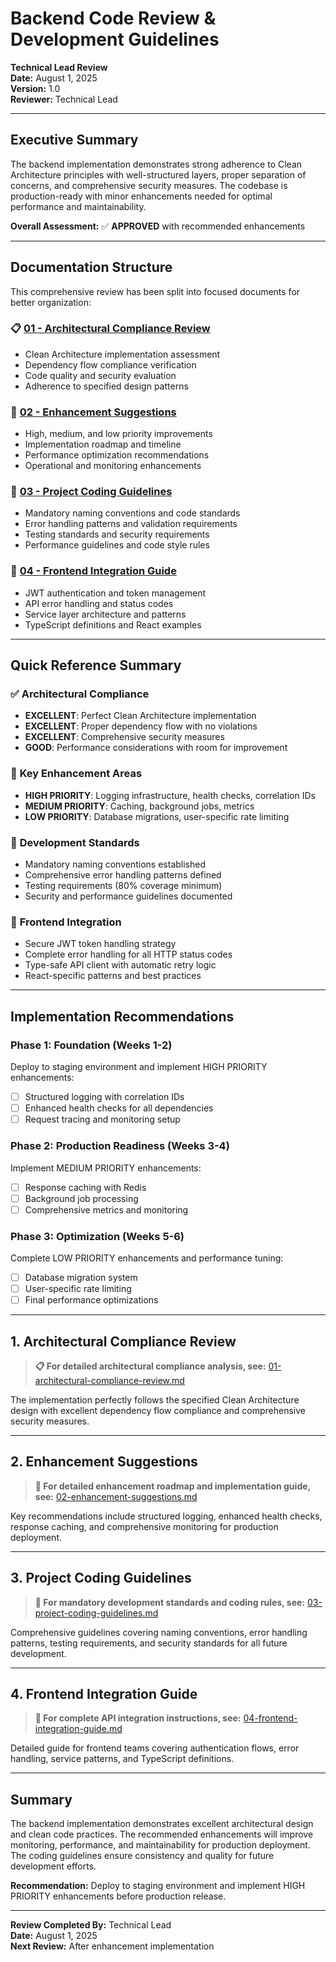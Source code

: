# Backend Code Review & Development Guidelines

**Technical Lead Review**  
**Date:** August 1, 2025  
**Version:** 1.0  
**Reviewer:** Technical Lead  

---

## Executive Summary

The backend implementation demonstrates strong adherence to Clean Architecture principles with well-structured layers, proper separation of concerns, and comprehensive security measures. The codebase is production-ready with minor enhancements needed for optimal performance and maintainability.

**Overall Assessment:** ✅ **APPROVED** with recommended enhancements

---

## Documentation Structure

This comprehensive review has been split into focused documents for better organization:

### 📋 **[01 - Architectural Compliance Review](./01-architectural-compliance-review.md)**
- Clean Architecture implementation assessment
- Dependency flow compliance verification
- Code quality and security evaluation
- Adherence to specified design patterns

### 🔧 **[02 - Enhancement Suggestions](./02-enhancement-suggestions.md)**
- High, medium, and low priority improvements
- Implementation roadmap and timeline
- Performance optimization recommendations
- Operational and monitoring enhancements

### 📖 **[03 - Project Coding Guidelines](./03-project-coding-guidelines.md)**
- Mandatory naming conventions and code standards
- Error handling patterns and validation requirements
- Testing standards and security requirements
- Performance guidelines and code style rules

### 🔗 **[04 - Frontend Integration Guide](./04-frontend-integration-guide.md)**
- JWT authentication and token management
- API error handling and status codes
- Service layer architecture and patterns
- TypeScript definitions and React examples

---

## Quick Reference Summary

### ✅ **Architectural Compliance**
- **EXCELLENT**: Perfect Clean Architecture implementation
- **EXCELLENT**: Proper dependency flow with no violations
- **EXCELLENT**: Comprehensive security measures
- **GOOD**: Performance considerations with room for improvement

### 🔧 **Key Enhancement Areas**
- **HIGH PRIORITY**: Logging infrastructure, health checks, correlation IDs
- **MEDIUM PRIORITY**: Caching, background jobs, metrics
- **LOW PRIORITY**: Database migrations, user-specific rate limiting

### 📖 **Development Standards**
- Mandatory naming conventions established
- Comprehensive error handling patterns defined
- Testing requirements (80% coverage minimum)
- Security and performance guidelines documented

### 🔗 **Frontend Integration**
- Secure JWT token handling strategy
- Complete error handling for all HTTP status codes
- Type-safe API client with automatic retry logic
- React-specific patterns and best practices

---

## Implementation Recommendations

### Phase 1: Foundation (Weeks 1-2)
Deploy to staging environment and implement HIGH PRIORITY enhancements:
- [ ] Structured logging with correlation IDs
- [ ] Enhanced health checks for all dependencies
- [ ] Request tracing and monitoring setup

### Phase 2: Production Readiness (Weeks 3-4)
Implement MEDIUM PRIORITY enhancements:
- [ ] Response caching with Redis
- [ ] Background job processing
- [ ] Comprehensive metrics and monitoring

### Phase 3: Optimization (Weeks 5-6)
Complete LOW PRIORITY enhancements and performance tuning:
- [ ] Database migration system
- [ ] User-specific rate limiting
- [ ] Final performance optimizations

---

## 1. Architectural Compliance Review

> **📋 For detailed architectural compliance analysis, see:** [01-architectural-compliance-review.md](./01-architectural-compliance-review.md)

The implementation perfectly follows the specified Clean Architecture design with excellent dependency flow compliance and comprehensive security measures.

---

## 2. Enhancement Suggestions

> **🔧 For detailed enhancement roadmap and implementation guide, see:** [02-enhancement-suggestions.md](./02-enhancement-suggestions.md)

Key recommendations include structured logging, enhanced health checks, response caching, and comprehensive monitoring for production deployment.

---

## 3. Project Coding Guidelines

> **📖 For mandatory development standards and coding rules, see:** [03-project-coding-guidelines.md](./03-project-coding-guidelines.md)

Comprehensive guidelines covering naming conventions, error handling patterns, testing requirements, and security standards for all future development.

---

## 4. Frontend Integration Guide

> **🔗 For complete API integration instructions, see:** [04-frontend-integration-guide.md](./04-frontend-integration-guide.md)

Detailed guide for frontend teams covering authentication flows, error handling, service patterns, and TypeScript definitions.

---

## Summary

The backend implementation demonstrates excellent architectural design and clean code practices. The recommended enhancements will improve monitoring, performance, and maintainability for production deployment. The coding guidelines ensure consistency and quality for future development efforts.

**Recommendation:** Deploy to staging environment and implement HIGH PRIORITY enhancements before production release.

---

**Review Completed By:** Technical Lead  
**Date:** August 1, 2025  
**Next Review:** After enhancement implementation

